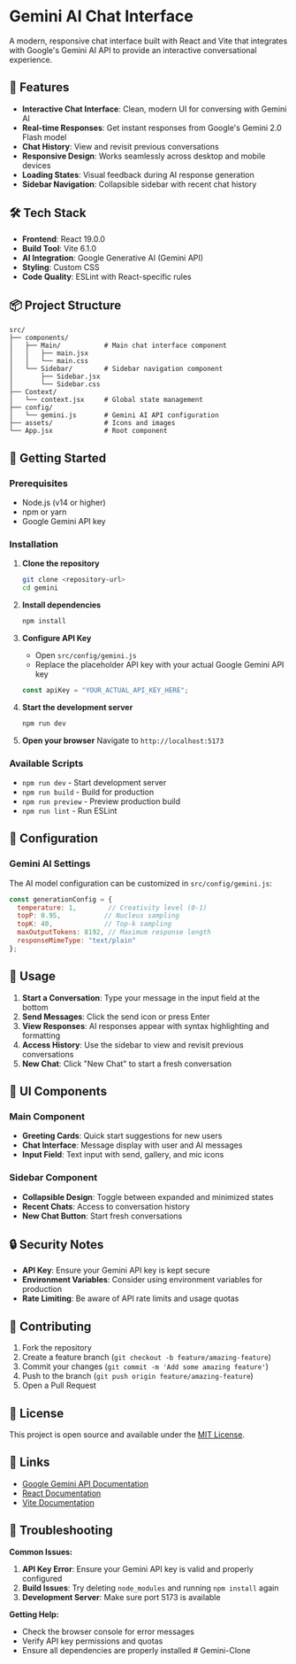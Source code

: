 # Gemini AI Chat Interface

A modern, responsive chat interface built with React and Vite that integrates with Google's Gemini AI API to provide an interactive conversational experience.

## 🚀 Features

- **Interactive Chat Interface**: Clean, modern UI for conversing with Gemini AI
- **Real-time Responses**: Get instant responses from Google's Gemini 2.0 Flash model
- **Chat History**: View and revisit previous conversations
- **Responsive Design**: Works seamlessly across desktop and mobile devices
- **Loading States**: Visual feedback during AI response generation
- **Sidebar Navigation**: Collapsible sidebar with recent chat history

## 🛠️ Tech Stack

- **Frontend**: React 19.0.0
- **Build Tool**: Vite 6.1.0
- **AI Integration**: Google Generative AI (Gemini API)
- **Styling**: Custom CSS
- **Code Quality**: ESLint with React-specific rules

## 📦 Project Structure

```
src/
├── components/
│   ├── Main/           # Main chat interface component
│   │   ├── main.jsx
│   │   └── main.css
│   └── Sidebar/        # Sidebar navigation component
│       ├── Sidebar.jsx
│       └── Sidebar.css
├── Context/
│   └── context.jsx     # Global state management
├── config/
│   └── gemini.js       # Gemini AI API configuration
├── assets/             # Icons and images
└── App.jsx             # Root component
```

## 🚀 Getting Started

### Prerequisites

- Node.js (v14 or higher)
- npm or yarn
- Google Gemini API key

### Installation

1. **Clone the repository**
   ```bash
   git clone <repository-url>
   cd gemini
   ```

2. **Install dependencies**
   ```bash
   npm install
   ```

3. **Configure API Key**
   - Open `src/config/gemini.js`
   - Replace the placeholder API key with your actual Google Gemini API key
   ```javascript
   const apiKey = "YOUR_ACTUAL_API_KEY_HERE";
   ```

4. **Start the development server**
   ```bash
   npm run dev
   ```

5. **Open your browser**
   Navigate to `http://localhost:5173`

### Available Scripts

- `npm run dev` - Start development server
- `npm run build` - Build for production
- `npm run preview` - Preview production build
- `npm run lint` - Run ESLint

## 🔧 Configuration

### Gemini AI Settings

The AI model configuration can be customized in `src/config/gemini.js`:

```javascript
const generationConfig = {
  temperature: 1,        // Creativity level (0-1)
  topP: 0.95,           // Nucleus sampling
  topK: 40,             // Top-k sampling
  maxOutputTokens: 8192, // Maximum response length
  responseMimeType: "text/plain"
};
```

## 🎯 Usage

1. **Start a Conversation**: Type your message in the input field at the bottom
2. **Send Messages**: Click the send icon or press Enter
3. **View Responses**: AI responses appear with syntax highlighting and formatting
4. **Access History**: Use the sidebar to view and revisit previous conversations
5. **New Chat**: Click "New Chat" to start a fresh conversation

## 🎨 UI Components

### Main Component
- **Greeting Cards**: Quick start suggestions for new users
- **Chat Interface**: Message display with user and AI messages
- **Input Field**: Text input with send, gallery, and mic icons

### Sidebar Component
- **Collapsible Design**: Toggle between expanded and minimized states
- **Recent Chats**: Access to conversation history
- **New Chat Button**: Start fresh conversations

## 🔒 Security Notes

- **API Key**: Ensure your Gemini API key is kept secure
- **Environment Variables**: Consider using environment variables for production
- **Rate Limiting**: Be aware of API rate limits and usage quotas

## 🤝 Contributing

1. Fork the repository
2. Create a feature branch (`git checkout -b feature/amazing-feature`)
3. Commit your changes (`git commit -m 'Add some amazing feature'`)
4. Push to the branch (`git push origin feature/amazing-feature`)
5. Open a Pull Request

## 📝 License

This project is open source and available under the [MIT License](LICENSE).

## 🔗 Links

- [Google Gemini API Documentation](https://ai.google.dev/docs)
- [React Documentation](https://react.dev/)
- [Vite Documentation](https://vitejs.dev/)

## 🐛 Troubleshooting

**Common Issues:**

1. **API Key Error**: Ensure your Gemini API key is valid and properly configured
2. **Build Issues**: Try deleting `node_modules` and running `npm install` again
3. **Development Server**: Make sure port 5173 is available

**Getting Help:**

- Check the browser console for error messages
- Verify API key permissions and quotas
- Ensure all dependencies are properly installed
#   G e m i n i - C l o n e  
 